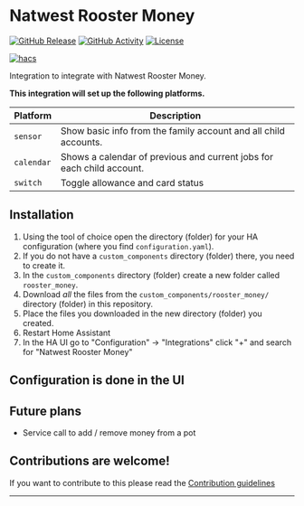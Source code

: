 # Natwest Rooster Money

[![GitHub Release][releases-shield]][releases]
[![GitHub Activity][commits-shield]][commits]
[![License][license-shield]](LICENSE)

[![hacs][hacsbadge]][hacs]

Integration to integrate with Natwest Rooster Money.

**This integration will set up the following platforms.**

Platform | Description
-- | --
`sensor` | Show basic info from the family account and all child accounts.
`calendar` | Shows a calendar of previous and current jobs for each child account.
`switch` | Toggle allowance and card status

## Installation

1. Using the tool of choice open the directory (folder) for your HA configuration (where you find `configuration.yaml`).
1. If you do not have a `custom_components` directory (folder) there, you need to create it.
1. In the `custom_components` directory (folder) create a new folder called `rooster_money`.
1. Download _all_ the files from the `custom_components/rooster_money/` directory (folder) in this repository.
1. Place the files you downloaded in the new directory (folder) you created.
1. Restart Home Assistant
1. In the HA UI go to "Configuration" -> "Integrations" click "+" and search for "Natwest Rooster Money"

## Configuration is done in the UI

<!---->

## Future plans
- Service call to add / remove money from a pot

## Contributions are welcome!

If you want to contribute to this please read the [Contribution guidelines](CONTRIBUTING.md)

***
[commits-shield]: https://img.shields.io/github/commit-activity/y/pantherale0/ha-roostermoney.svg?style=for-the-badge
[commits]: https://github.com/pantherale0/ha-roostermoney/commits/main
[hacs]: https://github.com/hacs/integration
[hacsbadge]: https://img.shields.io/badge/HACS-Custom-orange.svg?style=for-the-badge
[license-shield]: https://img.shields.io/github/license/pantherale0/ha-roostermoney.svg?style=for-the-badge
[releases-shield]: https://img.shields.io/github/release/pantherale0/ha-roostermoney.svg?style=for-the-badge
[releases]: https://github.com/pantherale0/ha-roostermoney/releases

